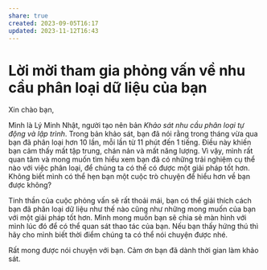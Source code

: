 ```yaml
---
share: true
created: 2023-09-05T16:17
updated: 2023-11-12T16:43
---
```

# Lời mời tham gia phỏng vấn về nhu cầu phân loại dữ liệu của bạn
Xin chào bạn, 

Mình là Lý Minh Nhật, người tạo nên bản *Khảo sát nhu cầu phân loại tự động và lập trình*. Trong bản khảo sát, bạn đã nói rằng trong tháng vừa qua bạn đã phân loại hơn 10 lần, mỗi lần từ 11 phút đến 1 tiếng. Điều này khiến bạn cảm thấy mất tập trung, chán nản và mất năng lượng. Vì vậy, mình rất quan tâm và mong muốn tìm hiểu xem bạn đã có những trải nghiệm cụ thể nào với việc phân loại, để chúng ta có thể có được một giải pháp tốt hơn. Không biết mình có thể hẹn bạn một cuộc trò chuyện để hiểu hơn về bạn được không?

Tinh thần của cuộc phỏng vấn sẽ rất thoải mái, bạn có thể giải thích cách bạn đã phân loại dữ liệu như thế nào cũng như những mong muốn của bạn với một giải pháp tốt hơn. Mình mong muốn bạn sẽ chia sẻ màn hình với mình lúc đó để có thể quan sát thao tác của bạn. Nếu bạn thấy hứng thú thì hãy cho mình biết thời điểm chúng ta có thể nói chuyện được nhé.

Rất mong được nói chuyện với bạn. Cảm ơn bạn đã dành thời gian làm khảo sát.